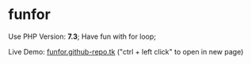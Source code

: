 # funfor

Use PHP Version: <b>7.3</b>;
Have fun with for loop;

Live Demo: [funfor.github-repo.tk](https://funfor.github-repo.tk) ("ctrl + left click" to open in new page)
